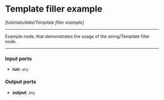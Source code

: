 # Template filler example

_[tutorials/data/Template filler example]_

---

Example node, that demonstrates the usage of the string/Template filler node.<br>

---

### Input ports

* __run__: ` any `

### Output ports

* __output__: ` any `

